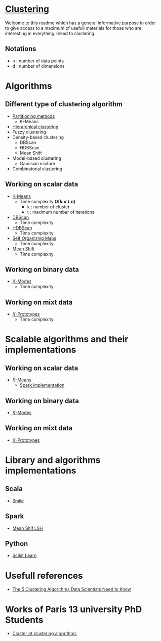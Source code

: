 # [Clustering](https://en.wikipedia.org/wiki/Cluster_analysis)

Welcome to this readme which has a general informative purpose in order to give access to a maximum of usefull materials for those who are interesting in everything linked to clustering.

## Notations
 * n : number of data points
 * d : number of dimensions

# Algorithms

## Different type of clustering algorithm
* [Partitioning methods](http://users.jyu.fi/~samiayr/pdf/introtoclustering_report.pdf)
  * _K_-Means
* [Hierarchical clustering](https://onlinelibrary.wiley.com/doi/full/10.1002/widm.53)
* Fuzzy clustering
* Density-based clustering
  * DBScan
  * HDBScan
  * Mean Shift
* Model-based clustering
  * Gaussian mixture
* Combinatorial clustering

## Working on scalar data
* [K-Means](https://en.wikipedia.org/wiki/K-means_clustering)
  * Time complexity **O(_k.d.t.n_)**
    * k : number of cluster
    * t : maximum number of iterations
* [DBScan](https://en.wikipedia.org/wiki/DBSCAN)
  * Time complexity
* [HDBScan]()
  * Time complexity
* [Self Organizing Maps]()
  * Time complexity
* [Mean Shift](https://en.wikipedia.org/wiki/Mean_shift)
  * Time complexity

## Working on binary data
* [_K_-Modes]()
  * Time complexity

## Working on mixt data
* [_K_-Prototypes]()
  * Time complexity

# Scalable algorithms and their implementations

## Working on scalar data
* [_K_-Means](https://en.wikipedia.org/wiki/K-means_clustering)
  * [Spark implementation](https://spark.apache.org/docs/latest/mllib-clustering.html)

## Working on binary data
* [_K_-Modes]()

## Working on mixt data
* [_K_-Prototypes]()

# Library and algorithms implementations

## Scala
* [Smile](https://haifengl.github.io/smile/clustering.html)

## Spark
* [Mean Shif LSH](https://github.com/beckgael/Mean-Shift-LSH)

## Python
* [Scikit Learn](http://scikit-learn.org/stable/modules/clustering.html#clustering)

# Usefull references
* [The 5 Clustering Algorithms Data Scientists Need to Know](https://towardsdatascience.com/the-5-clustering-algorithms-data-scientists-need-to-know-a36d136ef68)

# Works of Paris 13 university PhD Students
* [Cluster of clustering algorithms](https://github.com/Spark-clustering-notebook)

